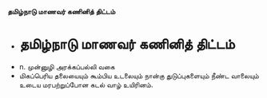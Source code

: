 **தமிழ்நாடு மாணவர் கணினித் திட்டம்**
- # தமிழ்நாடு மாணவர் கணினித் திட்டம்
- n. முன்னுழி அரக்கப்பல்லி வகை
- மிகப்பெரிய தலையையும் கூம்பிய உடலையும் நான்கு துடுப்புகளையும் நீண்ட வாலையும் உடைய மரபற்றுப்போன கடல் வாழ் உயிரினம்.

